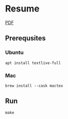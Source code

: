 # Resume

[PDF](resume.pdf)

## Prerequsites

### Ubuntu

```
apt install textlive-full
```

### Mac

```
brew install --cask mactex
```

## Run

```
make
```
